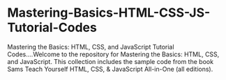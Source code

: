 # Mastering-Basics-HTML-CSS-JS-Tutorial-Codes
Mastering the Basics: HTML, CSS, and JavaScript Tutorial Codes....Welcome to the repository for Mastering the Basics: HTML, CSS, and JavaScript. This collection includes the sample code from the book Sams Teach Yourself HTML, CSS, &amp; JavaScript All-in-One (all editions). 
